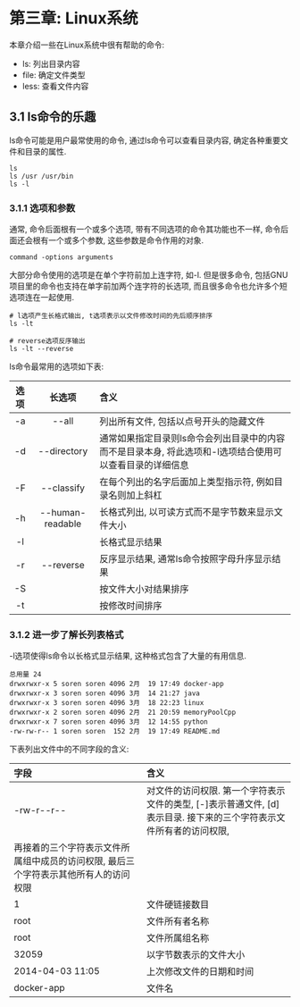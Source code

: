 # 第三章: Linux系统 #

本章介绍一些在Linux系统中很有帮助的命令:

- ls: 列出目录内容
- file: 确定文件类型
- less: 查看文件内容

## 3.1 ls命令的乐趣 ##

ls命令可能是用户最常使用的命令, 通过ls命令可以查看目录内容, 确定各种重要文件和目录的属性.

```
ls
ls /usr /usr/bin
ls -l
```

### 3.1.1 选项和参数 ###

通常, 命令后面根有一个或多个选项, 带有不同选项的命令其功能也不一样, 命令后面还会根有一个或多个参数, 这些参数是命令作用的对象.

```
command -options arguments
```

大部分命令使用的选项是在单个字符前加上连字符, 如-l. 但是很多命令, 包括GNU项目里的命令也支持在单字前加两个连字符的长选项, 而且很多命令也允许多个短选项连在一起使用.

```
# l选项产生长格式输出, t选项表示以文件修改时间的先后顺序排序
ls -lt

# reverse选项反序输出
ls -lt --reverse
```

ls命令最常用的选项如下表:

| 选项 | 长选项 | 含义 |
|:--:|:--:|:--|
| -a | --all | 列出所有文件, 包括以点号开头的隐藏文件 |
| -d | --directory | 通常如果指定目录则ls命令会列出目录中的内容而不是目录本身, 将此选项和-l选项结合使用可以查看目录的详细信息 |
| -F | --classify | 在每个列出的名字后面加上类型指示符, 例如目录名则加上斜杠 |
| -h | --human-readable | 长格式列出, 以可读方式而不是字节数来显示文件大小 |
| -l |  | 长格式显示结果 |
| -r | --reverse | 反序显示结果, 通常ls命令按照字母升序显示结果 |
| -S |  | 按文件大小对结果排序 |
| -t |  | 按修改时间排序 |

### 3.1.2 进一步了解长列表格式 ###

-l选项使得ls命令以长格式显示结果, 这种格式包含了大量的有用信息.

```
总用量 24
drwxrwxr-x 5 soren soren 4096 2月  19 17:49 docker-app
drwxrwxr-x 3 soren soren 4096 3月  14 21:27 java
drwxrwxr-x 3 soren soren 4096 3月  18 22:23 linux
drwxrwxr-x 2 soren soren 4096 2月  21 20:59 memoryPoolCpp
drwxrwxr-x 7 soren soren 4096 3月  12 14:55 python
-rw-rw-r-- 1 soren soren  152 2月  19 17:49 README.md
```

下表列出文件中的不同字段的含义:

| 字段       | 含义                                                                                                                  |
| :--        | :--                                                                                                                   |
| -rw-r--r-- | 对文件的访问权限. 第一个字符表示文件的类型, [-]表示普通文件, [d]表示目录. 接下来的三个字符表示文件所有者的访问权限, 
|             再接着的三个字符表示文件所属组中成员的访问权限, 最后三个字符表示其他所有人的访问权限 |
| 1 | 文件硬链接数目 |
| root | 文件所有者名称 |
| root | 文件所属组名称 |
| 32059 | 以字节数表示的文件大小 |
| 2014-04-03 11:05 | 上次修改文件的日期和时间 |
| docker-app | 文件名 |
